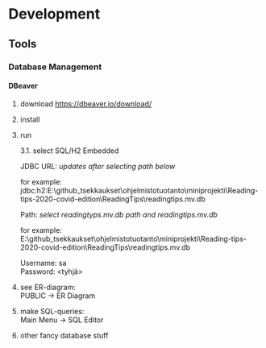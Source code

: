 # Development

## Tools

### Database Management

#### DBeaver

1. download
https://dbeaver.io/download/

2. install

3. run

    3.1. select SQL/H2 Embedded  

    JDBC URL: *updates after selecting path below*  

    for example:  
    jdbc:h2:E:\github_tsekkaukset\ohjelmistotuotanto\miniprojekti\Reading-tips-2020-covid-edition\ReadingTips\readingtips.mv.db

    Path: *select readingtyps.mv.db path and readingtips.mv.db*  
    
    for example:
    E:\github_tsekkaukset\ohjelmistotuotanto\miniprojekti\Reading-tips-2020-covid-edition\ReadingTips\readingtips.mv.db

    Username: sa  
    Password: <tyhjä>

4. see ER-diagram:  
PUBLIC -> ER Diagram

5. make SQL-queries:  
Main Menu -> SQL Editor

6. other fancy database stuff
